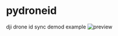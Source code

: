 # pydroneid
dji drone id sync demod example
![preview](https://user-images.githubusercontent.com/6808735/201780632-ec8b8e4e-b722-486c-9c76-441161088b64.png)
